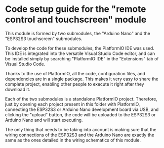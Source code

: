 # Code setup guide for the "remote control and touchscreen" module

This module is formed by two submodules, the "Arduino Nano" and the "ESP32S3 touchscreen" submodules.

To develop the code for these submodules, the PlatformIO IDE was used. This IDE is integrated into the versatile Visual Studio Code editor, and can be installed simply by searching "PlatformIO IDE" in the "Extensions" tab of Visual Studio Code. 

Thanks to the use of PlatformIO, all the code, configuration files, and dependencies are in a single package. This makes it very easy to share the complete project, enabling other people to execute it right after they download it. 

Each of the two submodules is a standalone PlatformIO project. Therefore, just by opening each project present in this folder with PlatformIO, connecting the ESP32S3 or Arduino Nano development board via USB, and clicking the "upload" button, the code will be uploaded to the ESP32S3 or Arduino Nano and will start executing. 

The only thing that needs to be taking into account is making sure that the wiring connections of the ESP32S3 and the Arduino Nano are exactly the same as the ones detailed in the wiring schematics of this module. 